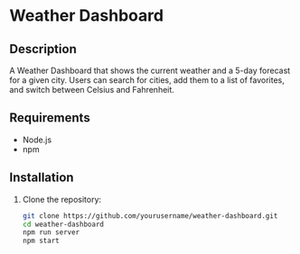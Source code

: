 # Weather Dashboard

## Description

A Weather Dashboard that shows the current weather and a 5-day forecast for a given city. Users can search for cities, add them to a list of favorites, and switch between Celsius and Fahrenheit.

## Requirements

- Node.js
- npm

## Installation

1. Clone the repository:
   ```bash
   git clone https://github.com/yourusername/weather-dashboard.git
   cd weather-dashboard
   npm run server
   npm start

   ```
